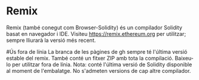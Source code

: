 # Remix
Remix (també conegut com Browser-Solidity) és un compilador Solidity basat en navegador i IDE.
Visiteu https://remix.ethereum.org per utilitzar; sempre lliurarà la versió més recent.

#Ús fora de línia
La branca de les pàgines de gh sempre té l'última versió estable del remix. També conté un fitxer ZIP amb tota la compilació. Baixeu-lo per utilitzar fora de línia.
Nota: conté l'última versió de Solidity disponible al moment de l'embalatge. No s'admeten versions de cap altre compilador.
